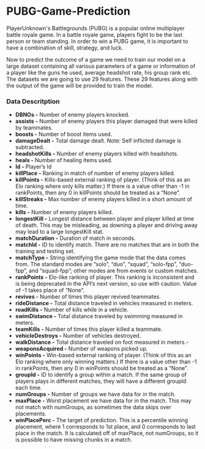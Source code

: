 # PUBG-Game-Prediction

PlayerUnknown's Battlegrounds (PUBG) is a popular online multiplayer battle royale game. In a battle royale game, players fight to be the last person or team standing. In order to win a PUBG game, it is important to have a combination of skill, strategy, and luck.

Now to predict the outcome of a game we need to train our model on a large dataset containing all various parameters of a game or information of a player like the guns he used, average headshot rate, his group rank etc. The datasets we are going to use 29 features. These 29 features along with the output of the game will be provided to train the model. 
### Data Descritption

- <b>DBNOs -</b> Number of enemy players knocked.
- **assists -** Number of enemy players this player damaged that were killed by teammates.
- **boosts -** Number of boost items used.
- **damageDealt -** Total damage dealt. Note: Self inflicted damage is subtracted.
- **headshotKills -** Number of enemy players killed with headshots.
- **heals -** Number of healing items used.
- **Id -** Player’s Id
- **killPlace -** Ranking in match of number of enemy players killed.
- **killPoints -** Kills-based external ranking of player. (Think of this as an Elo ranking where only kills matter.) If there is a value other than -1 in rankPoints, then any 0 in killPoints should be treated as a “None”.
- **killStreaks -** Max number of enemy players killed in a short amount of time.
- **kills -** Number of enemy players killed.
- **longestKill -** Longest distance between player and player killed at time of death. This may be misleading, as downing a player and driving away may lead to a large longestKill stat.
- **matchDuration -** Duration of match in seconds.
- **matchId -** ID to identify match. There are no matches that are in both the training and testing set.
- **matchType -** String identifying the game mode that the data comes from. The standard modes are “solo”, “duo”, “squad”, “solo-fpp”, “duo-fpp”, and “squad-fpp”; other modes are from events or custom matches.
- **rankPoints -** Elo-like ranking of player. This ranking is inconsistent and is being deprecated in the API’s next version, so use with caution. Value of -1 takes place of “None”.
- **revives -** Number of times this player revived teammates.
- **rideDistance -** Total distance traveled in vehicles measured in meters.
- **roadKills -** Number of kills while in a vehicle.
- **swimDistance -** Total distance traveled by swimming measured in meters.
- **teamKills -** Number of times this player killed a teammate.
- **vehicleDestroys -** Number of vehicles destroyed.
- **walkDistance -** Total distance traveled on foot measured in meters.- 
- **weaponsAcquired -** Number of weapons picked up.
- **winPoints -** Win-based external ranking of player. (Think of this as an Elo ranking where only winning matters.) If there is a value other than -1 in rankPoints, then any 0 in winPoints should be treated as a “None”.
- **groupId -** ID to identify a group within a match. If the same group of players plays in different matches, they will have a different groupId each time.
- **numGroups -** Number of groups we have data for in the match.
- **maxPlace -** Worst placement we have data for in the match. This may not match with numGroups, as sometimes the data skips over placements.
- **winPlacePerc -** The target of prediction. This is a percentile winning placement, where 1 corresponds to 1st place, and 0 corresponds to last place in the match. It is calculated off of maxPlace, not numGroups, so it is possible to have missing chunks in a match.
